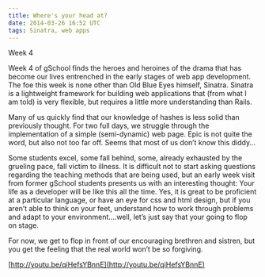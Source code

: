 ```yaml
---
title: Where's your head at?
date: 2014-03-26 16:52 UTC
tags: Sinatra, web apps
---
```


Week 4

Week 4 of gSchool finds the heroes and heroines of the drama that has become our lives entrenched in the early
stages of web app development. The foe this week is none other than Old Blue Eyes himself, Sinatra. Sinatra is
a lightweight framework for building web applications that (from what I am told) is very flexible, but requires
a little more understanding than Rails.

Many of us quickly find that our knowledge of hashes is less solid than previously thought. For two full days,
we struggle through the implementation of a simple (semi-dynamic) web page. Epic is not quite the word, but also
not too far off.  Seems that most of us don’t know this diddy…

Some students excel, some fall behind, some, already exhausted by the grueling pace, fall victim to illness.
It is difficult not to start asking questions regarding the teaching methods that are being used, but an early
week visit from former gSchool students presents us with an interesting thought: Your life as a developer will
be like this all the time.  Yes, it is great to be proficient at a particular language, or have an eye for css
and html design, but if you aren’t able to think on your feet, understand how to work through problems and adapt
to your environment….well, let’s just say that your going to flop on stage.

For now, we get to flop in front of our encouraging brethren and sistren, but you get the feeling that the real
world won’t be so forgiving.


[http://youtu.be/qiHefsYBnnE](http://youtu.be/qiHefsYBnnE)